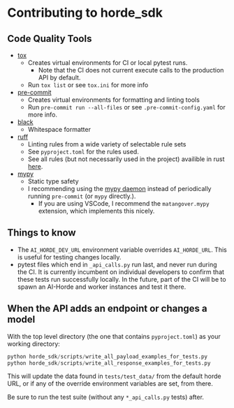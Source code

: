 # Contributing to horde_sdk

## Code Quality Tools

* [tox](https://tox.wiki/)
  - Creates virtual environments for CI or local pytest runs.
    - Note that the CI does not current execute calls to the production API by default.
  - Run `tox list` or see `tox.ini` for more info
* [pre-commit](https://pre-commit.com/)
  - Creates virtual environments for formatting and linting tools
  - Run `pre-commit run --all-files` or see `.pre-commit-config.yaml` for more info.
* [black](https://github.com/psf/black)
  - Whitespace formatter
* [ruff](https://github.com/astral-sh/ruff)
  - Linting rules from a wide variety of selectable rule sets
  - See `pyproject.toml` for the rules used.
  - See all rules (but not necessarily used in the project) availible in rust [here](https://beta.ruff.rs/docs/rules/).
* [mypy](https://mypy-lang.org/)
  - Static type safety
  - I recommending using the [mypy daemon](https://mypy.readthedocs.io/en/stable/mypy_daemon.html) instead of periodically running `pre-commit` (or `mypy` directly.).
    - If you are using VSCode, I recommend the `matangover.mypy` extension, which implements this nicely.

## Things to know

  * The `AI_HORDE_DEV_URL` environment variable overrides `AI_HORDE_URL`. This is useful for testing changes locally.
  * pytest files which end in `_api_calls.py` run last, and never run during the CI. It is currently incumbent on individual developers to confirm that these tests run successfully locally. In the future, part of the CI will be to spawn an AI-Horde and worker instances and test it there.


## When the API adds an endpoint or changes a model
With the top level directory (the one that contains `pyproject.toml`) as your working directory:
```python
python horde_sdk/scripts/write_all_payload_examples_for_tests.py
python horde_sdk/scripts/write_all_response_examples_for_tests.py
```
This will update the data found in `tests/test_data/` from the default horde URL, or if any of the override environment variables are set, from there.

Be sure to run the test suite (without any `*_api_calls.py` tests) after.
